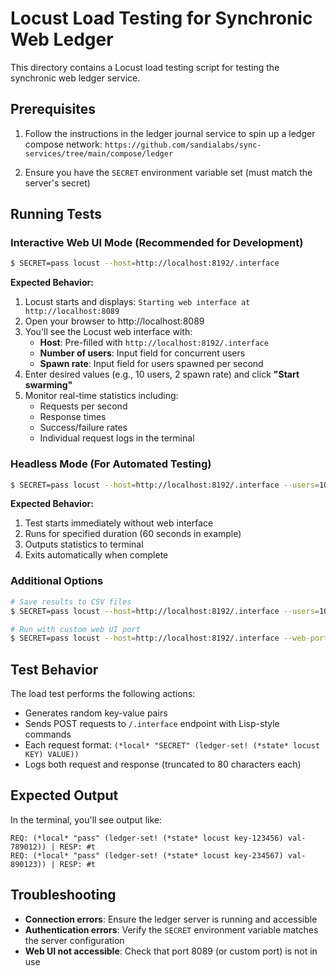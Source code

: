 # Locust Load Testing for Synchronic Web Ledger

This directory contains a Locust load testing script for testing the synchronic web ledger service.

## Prerequisites

1. Follow the instructions in the ledger journal service to spin up a ledger compose network: `https://github.com/sandialabs/sync-services/tree/main/compose/ledger`

2. Ensure you have the `SECRET` environment variable set (must match the server's secret)

## Running Tests

### Interactive Web UI Mode (Recommended for Development)

```bash
$ SECRET=pass locust --host=http://localhost:8192/.interface
```

**Expected Behavior:**
1. Locust starts and displays: `Starting web interface at http://localhost:8089`
2. Open your browser to http://localhost:8089
3. You'll see the Locust web interface with:
   - **Host**: Pre-filled with `http://localhost:8192/.interface`
   - **Number of users**: Input field for concurrent users
   - **Spawn rate**: Input field for users spawned per second
4. Enter desired values (e.g., 10 users, 2 spawn rate) and click **"Start swarming"**
5. Monitor real-time statistics including:
   - Requests per second
   - Response times
   - Success/failure rates
   - Individual request logs in the terminal

### Headless Mode (For Automated Testing)

```bash
$ SECRET=pass locust --host=http://localhost:8192/.interface --users=10 --spawn-rate=2 --run-time=60s --headless
```

**Expected Behavior:**
1. Test starts immediately without web interface
2. Runs for specified duration (60 seconds in example)
3. Outputs statistics to terminal
4. Exits automatically when complete

### Additional Options

```bash
# Save results to CSV files
$ SECRET=pass locust --host=http://localhost:8192/.interface --users=10 --spawn-rate=2 --run-time=60s --headless --csv=results

# Run with custom web UI port
$ SECRET=pass locust --host=http://localhost:8192/.interface --web-port=8090
```

## Test Behavior

The load test performs the following actions:
- Generates random key-value pairs
- Sends POST requests to `/.interface` endpoint with Lisp-style commands
- Each request format: `(*local* "SECRET" (ledger-set! (*state* locust KEY) VALUE))`
- Logs both request and response (truncated to 80 characters each)

## Expected Output

In the terminal, you'll see output like:
```
REQ: (*local* "pass" (ledger-set! (*state* locust key-123456) val-789012)) | RESP: #t
REQ: (*local* "pass" (ledger-set! (*state* locust key-234567) val-890123)) | RESP: #t
```

## Troubleshooting

- **Connection errors**: Ensure the ledger server is running and accessible
- **Authentication errors**: Verify the `SECRET` environment variable matches the server configuration
- **Web UI not accessible**: Check that port 8089 (or custom port) is not in use